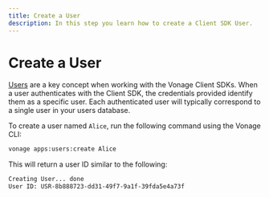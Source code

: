 ```yaml
---
title: Create a User
description: In this step you learn how to create a Client SDK User.
---
```


# Create a User

[Users](/conversation/concepts/user) are a key concept when working with the Vonage Client SDKs. When a user authenticates with the Client SDK, the credentials provided identify them as a specific user. Each authenticated user will typically correspond to a single user in your users database.

To create a user named `Alice`, run the following command using the Vonage CLI:

```bash
vonage apps:users:create Alice
```

This will return a user ID similar to the following:

```bash
Creating User... done
User ID: USR-8b888723-dd31-49f7-9a1f-39fda5e4a73f
```
